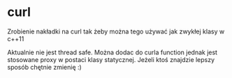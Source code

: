 curl
====

Zrobienie nakładki na curl tak żeby można tego używać jak zwykłej klasy w c++11

Aktualnie nie jest thread safe. Można dodac do curla function jednak jest stosowane proxy w postaci klasy statycznej. Jeżeli ktoś znajdzie lepszy sposób chętnie zmienię :)